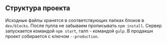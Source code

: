 ## Структура проекта ##
Исходные файлы хранятся в соответствующих папках блоков в `dev/blocks`.
После пулла не забываем прописывать `npm install`. Сервер запускается командой `npm start`,
галп - командой `gulp`.
В продакшн проект собирается с ключом `--production`.
